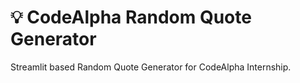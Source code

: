 # 💡 CodeAlpha Random Quote Generator

Streamlit based Random Quote Generator for CodeAlpha Internship.
